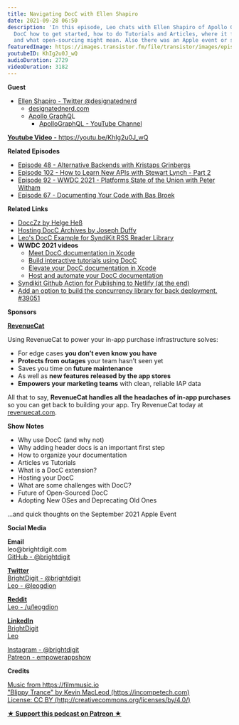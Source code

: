 ```yaml
---
title: Navigating DocC with Ellen Shapiro
date: 2021-09-28 06:50
description: 'In this episode, Leo chats with Ellen Shapiro of Apollo GraphQL about
  DocC how to get started, how to do Tutorials and Articles, where it falls short,
  and what open-sourcing might mean. Also there was an Apple event or something? '
featuredImage: https://images.transistor.fm/file/transistor/images/episode/646569/full_1632753243-artwork.jpg
youtubeID: KhIg2u0J_wQ
audioDuration: 2729
videoDuration: 3182
---
```

<p><b>Guest</b></p><ul><li>
<a href="https://twitter.com/designatednerd">Ellen Shapiro - Twitter @designatednerd</a><ul>
<li><a href="https://t.co/CNcfzbl44c?amp=1">designatednerd.com</a></li>
<li>
<a href="https://www.apollographql.com">Apollo GraphQ</a>L<ul><li><a href="https://www.youtube.com/c/ApolloGraphQL">ApolloGraphQL - YouTube Channel</a></li></ul>
</li>
</ul>
</li></ul><p><a href="https://youtu.be/KhIg2u0J_wQ"><strong>Youtube Video</strong> - https://youtu.be/KhIg2u0J_wQ</a></p><p><b>Related Episodes</b></p><ul>
<li><a href="https://share.transistor.fm/s/fca974ca">Episode 48 - Alternative Backends with Kristaps Grinbergs</a></li>
<li><a href="https://share.transistor.fm/s/88d55243">Episode 102 - How to Learn New APIs with Stewart Lynch - Part 2</a></li>
<li><a href="https://share.transistor.fm/s/ace13930">Episode 92 - WWDC 2021 - Platforms State of the Union with Peter Witham</a></li>
<li><a href="https://share.transistor.fm/s/66f6958e">Episode 67 - Documenting Your Code with Bas Broek</a></li>
</ul><p><b>Related Links</b></p><ul>
<li><a href="https://github.com/DoccZz%20">DoccZz by Helge Heß</a></li>
<li><a href="https://josephduffy.co.uk/posts/hosting-docc-archives">Hosting DocC Archives by Joseph Duffy</a></li>
<li><a href="https://syndikit.dev/">Leo's DocC Example for SyndiKit RSS Reader Library</a></li>
<li>
<strong>WWDC 2021 videos</strong><ul>
<li><a href="https://developer.apple.com/videos/play/wwdc2021/10166/">Meet DocC documentation in Xcode</a></li>
<li><a href="https://developer.apple.com/videos/play/wwdc2021/10235">Build interactive tutorials using DocC</a></li>
<li><a href="https://developer.apple.com/videos/play/wwdc2021/10167">Elevate your DocC documentation in Xcode</a></li>
<li><a href="https://developer.apple.com/videos/play/wwdc2021/10236">Host and automate your DocC documentation</a></li>
</ul>
</li>
<li><a href="https://github.com/brightdigit/SyndiKit/blob/0.1.0/.github/workflows/syndikit.yml">Syndikit Github Action for Publishing to Netlify (at the end)</a></li>
<li><a href="https://github.com/apple/swift/pull/39051">Add an option to build the concurrency library for back deployment. #39051</a></li>
</ul><p><b>Sponsors</b></p><p><a href="https://revenuecat.com/"><strong>RevenueCat</strong></a><strong></strong></p><p>Using RevenueCat to power your in-app purchase infrastructure solves:</p><ul>
<li>For edge cases <strong>you don’t even know you have</strong>
</li>
<li>
<strong>Protects from outages</strong> your team hasn’t seen yet</li>
<li>Saves you time on<strong> future maintenance </strong>
</li>
<li>As well as <strong>new features released by the app stores</strong>
</li>
<li>
<strong>Empowers your marketing teams</strong> with clean, reliable IAP data</li>
</ul><p>All that to say, <strong>RevenueCat handles all the headaches of in-app purchases</strong> so you can get back to building your app. Try RevenueCat today at <a href="http://revenuecat.com/">revenuecat.com</a>.</p><p><b>Show Notes</b></p><ul>
<li>Why use DocC (and why not)</li>
<li>Why adding header docs is an important first step</li>
<li>How to organize your documentation</li>
<li>Articles vs Tutorials</li>
<li>What is a DocC extension?</li>
<li>Hosting your DocC</li>
<li>What are some challenges with DocC?</li>
<li>Future of Open-Sourced DocC</li>
<li>Adopting New OSes and Deprecating Old Ones</li>
</ul><p>...and quick thoughts on the September 2021 Apple Event</p><p><b>Social Media</b></p><p><strong>Email</strong><br>leo@brightdigit.com<br><a href="https://github.com/brightdigit">GitHub - @brightdigit</a></p><p><a href="https://twitter.com/brightdigit"><strong>Twitter </strong><br>BrightDigit - @brightdigit</a><br><a href="https://twitter.com/leogdion">Leo - @leogdion</a></p><p><a href="https://www.reddit.com/user/leogdion"><strong>Reddit</strong><br>Leo - /u/leogdion</a></p><p><a href="https://www.linkedin.com/company/bright-digit"><strong>LinkedIn</strong><br>BrightDigit</a><br><a href="https://www.linkedin.com/in/leogdion/">Leo</a></p><p><a href="https://www.instagram.com/brightdigit/">Instagram - @brightdigit</a><br><a href="https://www.patreon.com/empowerappsshow">Patreon - empowerappshow</a></p><p><b>Credits</b></p><p><a href="https://filmmusic.io/">Music from https://filmmusic.io</a><br><a href="https://incompetech.com/">"Blippy Trance" by Kevin MacLeod (https://incompetech.com)</a><br><a href="http://creativecommons.org/licenses/by/4.0/">License: CC BY (http://creativecommons.org/licenses/by/4.0/)</a></p><p><strong><a rel="payment" title="★ Support this podcast on Patreon ★" href="https://www.patreon.com/empowerappsshow">★ Support this podcast on Patreon ★</a></strong></p>
      